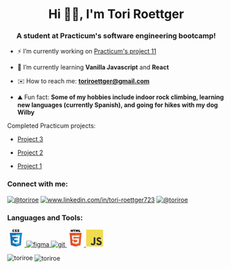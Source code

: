 <h1 align="center">Hi 👋😊, I'm Tori Roettger</h1>
<h3 align="center">A student at Practicum's software engineering bootcamp!</h3>

- ⚡ I’m currently working on [Practicum's project 11](https://github.com/toriroe/se_project_react)

- 🌱 I’m currently learning **Vanilla Javascript** and **React**

- ✉️ How to reach me: **toriroettger@gmail.com**

- ⛰️ Fun fact: **Some of my hobbies include indoor rock climbing, learning new languages (currently Spanish), and going for hikes with my dog Wilby**

Completed Practicum projects:

- [Project 3](https://github.com.torieroe/se_project_aroundtheus)

- [Project 2](https://github.com/toriroe/se_project_coffeeshop)

- [Project 1](https://github.com/toriroe/se_project_library)

<h3 align="left">Connect with me:</h3>
<p align="left">
<a href="https://codepen.io/@toriroe" target="blank"><img align="center" src="https://raw.githubusercontent.com/rahuldkjain/github-profile-readme-generator/master/src/images/icons/Social/codepen.svg" alt="@toriroe" height="30" width="40" /></a>
<a href="https://linkedin.com/in/www.linkedin.com/in/tori-roettger723" target="blank"><img align="center" src="https://raw.githubusercontent.com/rahuldkjain/github-profile-readme-generator/master/src/images/icons/Social/linked-in-alt.svg" alt="www.linkedin.com/in/tori-roettger723" height="30" width="40" /></a>
<a href="https://stackoverflow.com/users/@toriroe" target="blank"><img align="center" src="https://raw.githubusercontent.com/rahuldkjain/github-profile-readme-generator/master/src/images/icons/Social/stack-overflow.svg" alt="@toriroe" height="30" width="40" /></a>
</p>

<h3 align="left">Languages and Tools:</h3>
<p align="left"> <a href="https://www.w3schools.com/css/" target="_blank" rel="noreferrer"> <img src="https://raw.githubusercontent.com/devicons/devicon/master/icons/css3/css3-original-wordmark.svg" alt="css3" width="40" height="40"/> </a> <a href="https://www.figma.com/" target="_blank" rel="noreferrer"> <img src="https://www.vectorlogo.zone/logos/figma/figma-icon.svg" alt="figma" width="40" height="40"/> </a> <a href="https://git-scm.com/" target="_blank" rel="noreferrer"> <img src="https://www.vectorlogo.zone/logos/git-scm/git-scm-icon.svg" alt="git" width="40" height="40"/> </a> <a href="https://www.w3.org/html/" target="_blank" rel="noreferrer"> <img src="https://raw.githubusercontent.com/devicons/devicon/master/icons/html5/html5-original-wordmark.svg" alt="html5" width="40" height="40"/> </a> <a href="https://developer.mozilla.org/en-US/docs/Web/JavaScript" target="_blank" rel="noreferrer"> <img src="https://raw.githubusercontent.com/devicons/devicon/master/icons/javascript/javascript-original.svg" alt="javascript" width="40" height="40"/> </a> </p>

<p><img align="left" src="https://github-readme-stats.vercel.app/api/top-langs?username=toriroe&show_icons=true&locale=en&layout=compact" alt="toriroe" /></p>

<p>&nbsp;<img align="center" src="https://github-readme-stats.vercel.app/api?username=toriroe&show_icons=true&locale=en" alt="toriroe" /></p>
